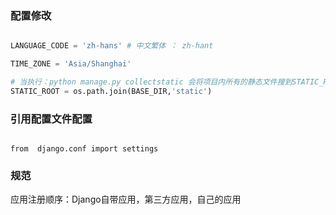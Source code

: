 ### 配置修改

```python

LANGUAGE_CODE = 'zh-hans' # 中文繁体 ： zh-hant

TIME_ZONE = 'Asia/Shanghai' 

# 当执行：python manage.py collectstatic 会将项目内所有的静态文件搜到STATIC_ROOT
STATIC_ROOT = os.path.join(BASE_DIR,'static')

```

### 引用配置文件配置
```python?linenums

from  django.conf import settings

```

### 规范

应用注册顺序：Django自带应用，第三方应用，自己的应用